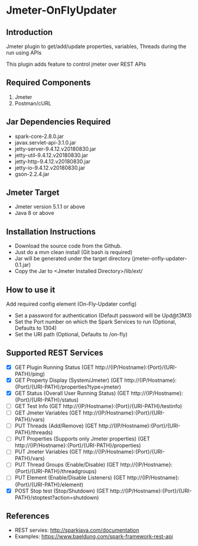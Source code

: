 # Jmeter-OnFlyUpdater

## Introduction
Jmeter plugin to get/add/update properties, variables, Threads during the run using APIs

This plugin adds feature to control jmeter over REST APIs


## Required Components

1. Jmeter
2. Postman/cURL

## Jar Dependencies Required

* spark-core-2.8.0.jar
* javax.servlet-api-3.1.0.jar
* jetty-server-9.4.12.v20180830.jar
* jetty-util-9.4.12.v20180830.jar
* jetty-http-9.4.12.v20180830.jar
* jetty-io-9.4.12.v20180830.jar
* gson-2.2.4.jar


## Jmeter Target

* Jmeter version 5.1.1 or above
* Java 8 or above


## Installation Instructions

* Download the source code from the Github.
* Just do a mvn clean install (Git bash is required)
* Jar will be generated under the target directory (jmeter-onfly-updater-0.1.jar)
* Copy the Jar to \<Jmeter Installed Directory\>/lib/ext/

## How to use it
Add required config element (On-Fly-Updater config)

* Set a password for authentication (Default password will be Upd@t3M3)
* Set the Port number on which the Spark Services to run (Optional, Defaults to 1304)
* Set the URI path (Optional, Defaults to /on-fly)


## Supported REST Services
- [x] GET Plugin Running Status (GET http://{IP/Hostname}:{Port}/{URI-PATH}/ping)
- [x] GET Property Display (System/Jmeter) (GET http://{IP/Hostname}:{Port}/{URI-PATH}/properties?type=jmeter)
- [x] GET Status (Overall User Running Status) (GET http://{IP/Hostname}:{Port}/{URI-PATH}/status)
- [ ] GET Test Info (GET http://{IP/Hostname}:{Port}/{URI-PATH}/testinfo)
- [ ] GET Jmeter Variables (GET http://{IP/Hostname}:{Port}/{URI-PATH}/vars)
- [ ] PUT Threads (Add/Remove) (GET http://{IP/Hostname}:{Port}/{URI-PATH}/threads)
- [ ] PUT Properties (Supports only Jmeter properties) (GET http://{IP/Hostname}:{Port}/{URI-PATH}/properties)
- [ ] PUT Jmeter Variables (GET http://{IP/Hostname}:{Port}/{URI-PATH}/vars)
- [ ] PUT Thread Groups (Enable/Disable) (GET http://{IP/Hostname}:{Port}/{URI-PATH}/threadgroups)
- [ ] PUT Element (Enable/Disable Listeners) (GET http://{IP/Hostname}:{Port}/{URI-PATH}/element)
- [x] POST Stop test (Stop/Shutdown) (GET http://{IP/Hostname}:{Port}/{URI-PATH}/stoptest?action=shutdown)

## References
* REST servies: http://sparkjava.com/documentation
* Examples: https://www.baeldung.com/spark-framework-rest-api



